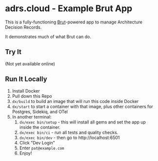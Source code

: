 # adrs.cloud - Example Brut App

This is a fully-functioning [Brut](https://brutrb.com)-powered app to manage
Architecture Decision Records.

It demonstrates much of what Brut can do.

## Try It

(Not yet available online)

## Run It Locally

1. Install Docker
2. Pull down this Repo
3. `dx/build` to build an image that will run this code inside Docker
4. `dx/start` to start a container with that image, plus other containers for
   Postgres, Sidekiq, and OTel
5. In another terminal:
   1. `dx/exec bin/setup` - this will install all gems and set the app up inside the
      container.
   2. `dx/exec bin/ci` - run all tests and quality checks.
   3. `dx/exec bin/dev` - then go to http://localhost:6501
   4. Click "Dev Login"
   5. Enter `pat@example.com`
   6. Enjoy!
